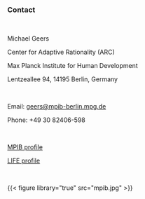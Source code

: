 ### Contact

<br>

Michael Geers

Center for Adaptive Rationality (ARC)

Max Planck Institute for Human Development

Lentzeallee 94, 14195 Berlin, Germany

<br>

Email: geers@mpib-berlin.mpg.de

Phone: +49 30 82406-598

<br>

[MPIB profile](https://www.mpib-berlin.mpg.de/staff/michael-geers)

[LIFE profile](https://www.imprs-life.mpg.de/people/fellows/105915)

<br>

{{< figure library="true" src="mpib.jpg" >}}
